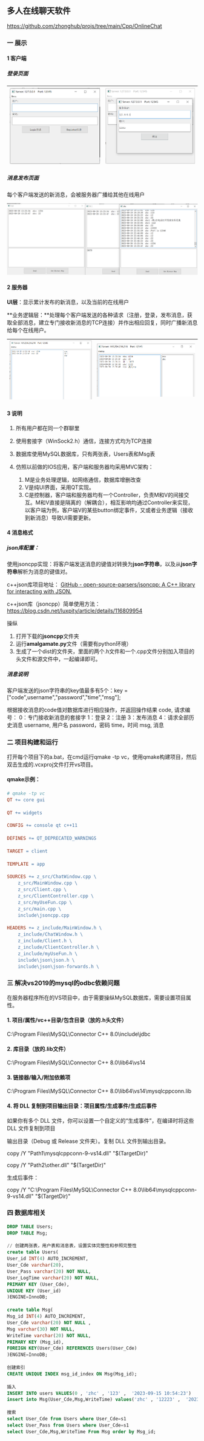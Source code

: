 ## 多人在线聊天软件

https://github.com/zhonghub/projs/tree/main/Cpp/OnlineChat

### 一 展示

#### 1 客户端

##### 登录页面

| <img src="imgs/image-20230920132132861.png" alt="image-20230920132132861" style="zoom:50%;" /> | <img src="imgs/image-20230920132235300.png" alt="image-20230920132235300" style="zoom:50%;" /> |
| ------------------------------------------------------------ | ------------------------------------------------------------ |

##### 消息发布页面

每个客户端发送的新消息，会被服务器广播给其他在线用户

![image-20230920132543018](imgs/image-20230920132543018.png)

#### 2 服务器

**UI层**：显示累计发布的新消息，以及当前的在线用户

**业务逻辑层：**处理每个客户端发送的各种请求（注册，登录，发布消息，获取全部消息，建立专门接收新消息的TCP连接）并作出相应回复，同时广播新消息给每个在线用户。

| <img src="imgs/image-20230920132621011.png" alt="image-20230920132621011" style="zoom:50%;" /> | <img src="imgs/image-20230920132717633.png" alt="image-20230920132717633" style="zoom:60%;" /> |
| ------------------------------------------------------------ | ------------------------------------------------------------ |

####  3 说明

1. 所有用户都在同一个群聊里

2. 使用套接字（WinSock2.h）通信，连接方式均为TCP连接

3. 数据库使用MySQL数据库，只有两张表，Users表和Msg表

4. 仿照以前做的IOS应用，客户端和服务器均采用MVC架构：

   1. M是业务处理逻辑，如网络通信，数据库增删改查
   2. V是纯UI界面，采用QT实现。
   3. C是控制器，客户端和服务器均有一个Controller，负责M和V的间接交互。M和V直接是隔离的（解耦合），相互影响均通过Controller来实现，以客户端为例，客户端V的某些button绑定事件，又或者业务逻辑（接收到新消息）导致UI需要更新。


#### 4 消息格式

##### json库配置：

使用jsoncpp实现：将客户端发送消息的键值对转换为**json字符串**，以及从**json字符串**解析为消息的键值对。

c++json库项目地址： [GitHub - open-source-parsers/jsoncpp: A C++ library for interacting with JSON.](https://github.com/open-source-parsers/jsoncpp)

c++json库（jsoncpp）简单使用方法：https://blog.csdn.net/luxpity/article/details/116809954

操纵

1. 打开下载的**jsoncpp**文件夹
2. 运行**amalgamate.py**文件（需要有python环境）
3. 生成了一个dist的文件夹，里面的两个.h文件和一个.cpp文件分别加入项目的头文件和源文件中，一起编译即可。

##### 消息说明

客户端发送的json字符串的key值最多有5个：key = ["code",username","password","time","msg"];

根据接收消息的code值对数据库进行相应操作，并返回操作结果
code, 请求编号： 
    0：专门接收新消息的套接字
    1：登录
    2：注册
    3：发布消息
    4：请求全部历史消息
username, 用户名 
password，密码
time，时间
msg, 消息



### 二 项目构建和运行

打开每个项目下的a.bat，在cmd运行qmake -tp vc，使用qmake构建项目，然后双击生成的.vcxproj文件打开vs项目。

#### qmake示例：

```makefile
# qmake -tp vc
QT += core gui

QT += widgets

CONFIG += console qt c++11

DEFINES += QT_DEPRECATED_WARNINGS

TARGET = client

TEMPLATE = app

SOURCES += z_src/ChatWindow.cpp \
    z_src/MainWindow.cpp \
    z_src/Client.cpp \
    z_src/ClientController.cpp \
    z_src/myUseFun.cpp \
    z_src/main.cpp \
    include\jsoncpp.cpp

HEADERS += z_include/MainWindow.h \
    z_include/ChatWindow.h \
    z_include/Client.h \
    z_include/ClientController.h \
    z_include/myUseFun.h \
    include\json\json.h \
    include\json\json-forwards.h \
```



### 三  解决vs2019的mysql的odbc依赖问题

在服务器程序所在的VS项目中，由于需要操纵MySQL数据库，需要设置项目属性。

#### 1. 项目/属性/vc++目录/包含目录（放的.h头文件）

C:\Program Files\MySQL\Connector C++ 8.0\include\jdbc

#### 2. 库目录（放的.lib文件）

C:\Program Files\MySQL\Connector C++ 8.0\lib64\vs14

#### 3. 链接器/输入/附加依赖项

C:\Program Files\MySQL\Connector C++ 8.0\lib64\vs14\mysqlcppconn.lib

#### 4. 将 DLL 复制到项目输出目录：项目属性/生成事件/生成后事件

如果你有多个 DLL 文件，你可以设置一个自定义的“生成事件”，在编译时将这些 DLL 文件复制到项目

输出目录（Debug 或 Release 文件夹）。复制 DLL 文件到输出目录。

copy /Y "Path1\mysqlcppconn-9-vs14.dll" "$(TargetDir)"

copy /Y "Path2\other.dll" "$(TargetDir)"

生成后事件： 

copy /Y "C:\Program Files\MySQL\Connector C++ 8.0\lib64\mysqlcppconn-9-vs14.dll" "$(TargetDir)"



### 四 数据库相关

```sql
DROP TABLE Users;
DROP TABLE Msg;

// 创建两张表，用户表和消息表，设置实体完整性和参照完整性
create table Users(
User_id INT(4) AUTO_INCREMENT,
User_Cde varchar(20), 
User_Pass varchar(20) NOT NULL, 
User_LogTime varchar(20) NOT NULL,
PRIMARY KEY (User_Cde),
UNIQUE KEY (User_id)
)ENGINE=InnoDB;

create table Msg(
Msg_id INT(4) AUTO_INCREMENT,
User_Cde varchar(20) NOT NULL , 
Msg varchar(30) NOT NULL, 
WriteTime varchar(20) NOT NULL,
PRIMARY KEY (Msg_id),
FOREIGN KEY(User_Cde) REFERENCES Users(User_Cde)
)ENGINE=InnoDB;

创建索引
CREATE UNIQUE INDEX msg_id_index ON Msg(Msg_id);

插入
INSERT INTO users VALUES(0 , 'zhc' , '123' ,  '2023-09-15 10:54:23')
insert into Msg(User_Cde,Msg,WriteTime) values('zhc' , '12223' ,  '2023-09-15 10:54:23');

搜索
select User_Cde from Users where User_Cde=s1
select User_Pass from Users where User_Cde=s1
select User_Cde,Msg,WriteTime From Msg order by Msg_id;
```

